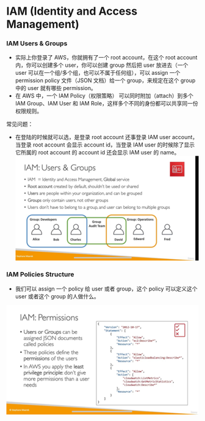 # IAM (Identity and Access Management)

### IAM Users & Groups

- 实际上你登录了 AWS，你就拥有了一个 root account，在这个 root account 内，你可以创建多个 user，你可以创建 group 然后把 user 放进去（一个 user 可以在一个组/多个组，也可以不属于任何组），可以 assign 一个 permission policy 文件（JSON 文档）给一个 group，来规定在这个 group 中的 user 就有哪些 permission。
- 在 AWS 中，一个 IAM Policy（权限策略） 可以同时附加（attach）到多个 IAM Group、IAM User 和 IAM Role，这样多个不同的身份都可以共享同一份权限规则。

常见问题：

- 在登陆的时候就可以选，是登录 root account 还事登录 IAM user account，当登录 root account 会显示 account id，当登录 IAM user 的时候除了显示它所属的 root account 的 account id 还会显示 IAM user 的 name。
  ![alt text](https://github.com/DarrenDuanAU/Frontend_Notebook/blob/main/personalNotebook/cloud/aws/udemy/images/iam-user-and-groups.jpg)

### IAM Policies Structure

- 我们可以 assign 一个 policy 给 user 或者 group，这个 policy 可以定义这个 user 或者这个 group 的人做什么。

![alt text](https://github.com/DarrenDuanAU/Frontend_Notebook/blob/main/personalNotebook/cloud/aws/udemy/images/iam-permissions.jpg)
